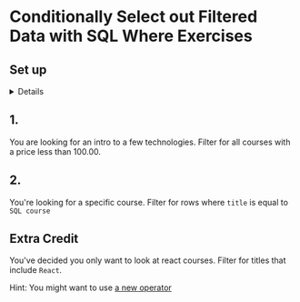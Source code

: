 # Conditionally Select out Filtered Data with SQL Where Exercises

## Set up
<details>

<br>
If you created a `Products` table from a previous exercise, skip this query.

```sql
create table Products (
	create_date date,
  	product_id uuid,
  	title character(50),
  	description text,
  	price money,
   technology character(50)
);
```
Insert values into table:
```sql
insert into Products values (now(), 'a0eebc99-9c0b-4ef8-bb6d-6bb9bd380a11', 'short React course', 'This course you will start to learn about React.', '50.00', 'react');

insert into Products values (now(), 'a0eebc99-9c0b-4ef8-bb6d-6bb9bd380a11', 'React course', 'This course you will learn all about React.', '150.00', 'react');

insert into Products values (now(), 'a0eebc99-9c0b-4ef8-bb6d-6bb9bd380a11', 'short Vue course', 'This course you will start to learn about Vue.', '50.00', 'vue');

insert into Products values (now(), 'a0eebc99-9c0b-4ef8-bb6d-6bb9bd380a11', 'Vue course', 'This course you will learn all about Vue.', '350.00', 'vue');

insert into Products values (now(), 'a0eebc99-9c0b-4ef8-bb6d-6bb9bd380a11', 'short Angular course', 'This course you will start learning Angular.', '50.00', 'angular');

insert into Products values (now(), 'a0eebc99-9c0b-4ef8-bb6d-6bb9bd380a11', 'Angular course', 'This course you will learn all about Angular.', '450.00', 'angular');

insert into Products values (now(), 'a0eebc99-9c0b-4ef8-bb6d-6bb9bd380a11', 'SQL course', 'This course you will learn all about SQL.', '550.00', 'sql');
```
</details>


## 1.

You are looking for an intro to a few technologies. Filter for all courses with a price less than 100.00.

## 2.

You're looking for a specific course. Filter for rows where `title` is equal to `SQL course`

## Extra Credit

You've decided you only want to look at react courses. Filter for titles that include `React`. 

Hint: You might want to use [a new operator](https://stackoverflow.com/questions/14290857/sql-select-where-field-contains-words)